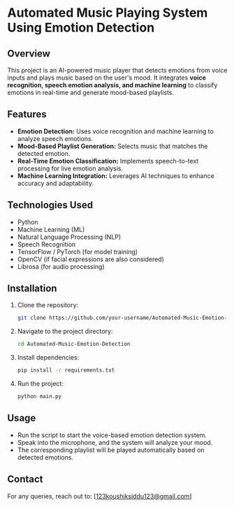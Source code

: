 # Automated Music Playing System Using Emotion Detection

## Overview
This project is an AI-powered music player that detects emotions from voice inputs and plays music based on the user's mood. It integrates **voice recognition, speech emotion analysis, and machine learning** to classify emotions in real-time and generate mood-based playlists.

## Features
- **Emotion Detection:** Uses voice recognition and machine learning to analyze speech emotions.
- **Mood-Based Playlist Generation:** Selects music that matches the detected emotion.
- **Real-Time Emotion Classification:** Implements speech-to-text processing for live emotion analysis.
- **Machine Learning Integration:** Leverages AI techniques to enhance accuracy and adaptability.

## Technologies Used
- Python
- Machine Learning (ML)
- Natural Language Processing (NLP)
- Speech Recognition
- TensorFlow / PyTorch (for model training)
- OpenCV (if facial expressions are also considered)
- Librosa (for audio processing)

## Installation
1. Clone the repository:
   ```bash
   git clone https://github.com/your-username/Automated-Music-Emotion-Detection.git
   ```
2. Navigate to the project directory:
   ```bash
   cd Automated-Music-Emotion-Detection
   ```
3. Install dependencies:
   ```bash
   pip install -r requirements.txt
   ```
4. Run the project:
   ```bash
   python main.py
   ```

## Usage
- Run the script to start the voice-based emotion detection system.
- Speak into the microphone, and the system will analyze your mood.
- The corresponding playlist will be played automatically based on detected emotions.


## Contact
For any queries, reach out to: [123koushiksiddu123@gmail.com]

